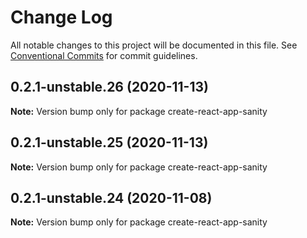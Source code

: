 # Change Log

All notable changes to this project will be documented in this file.
See [Conventional Commits](https://conventionalcommits.org) for commit guidelines.

## 0.2.1-unstable.26 (2020-11-13)

**Note:** Version bump only for package create-react-app-sanity





## 0.2.1-unstable.25 (2020-11-13)

**Note:** Version bump only for package create-react-app-sanity





## 0.2.1-unstable.24 (2020-11-08)

**Note:** Version bump only for package create-react-app-sanity
